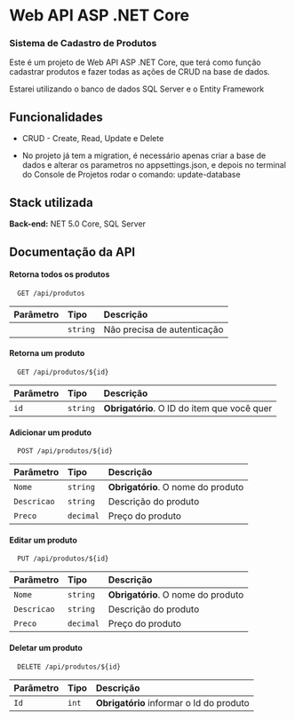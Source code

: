# Web API ASP .NET Core
### Sistema de Cadastro de Produtos

Este é um projeto de Web API ASP .NET Core, que terá como função cadastrar produtos e fazer todas as ações de CRUD na base de dados.

Estarei utilizando o banco de dados SQL Server e o Entity Framework
## Funcionalidades

- CRUD - Create, Read, Update e Delete

- No projeto já tem a migration, é necessário apenas criar a base de dados e alterar os parametros no appsettings.json, e depois no terminal do Console de Projetos rodar o comando: update-database


## Stack utilizada

**Back-end:** NET 5.0 Core, SQL Server


## Documentação da API

#### Retorna todos os produtos

```http
  GET /api/produtos
```

| Parâmetro   | Tipo       | Descrição                           |
| :---------- | :--------- | :---------------------------------- |
|  | `string` | Não precisa de autenticação |

#### Retorna um produto

```http
  GET /api/produtos/${id}
```

| Parâmetro   | Tipo       | Descrição                                   |
| :---------- | :--------- | :------------------------------------------ |
| `id`      | `string` | **Obrigatório**. O ID do item que você quer |

#### Adicionar um produto

```http
  POST /api/produtos/${id}
```

| Parâmetro   | Tipo       | Descrição                                   |
| :---------- | :--------- | :------------------------------------------ |
| `Nome`      | `string` | **Obrigatório**. O nome do produto |
`Descricao` | `string` | Descrição do produto |
`Preco` | `decimal` | Preço do produto |

#### Editar um produto

```http
  PUT /api/produtos/${id}
```

| Parâmetro   | Tipo       | Descrição                                   |
| :---------- | :--------- | :------------------------------------------ |
| `Nome`      | `string` | **Obrigatório**. O nome do produto |
`Descricao` | `string` | Descrição do produto |
`Preco` | `decimal` | Preço do produto |

#### Deletar um produto

```http
  DELETE /api/produtos/${id}
```

| Parâmetro   | Tipo       | Descrição                                   |
| :---------- | :--------- | :------------------------------------------ |
| `Id`      | `int` | **Obrigatório** informar o Id do produto |
